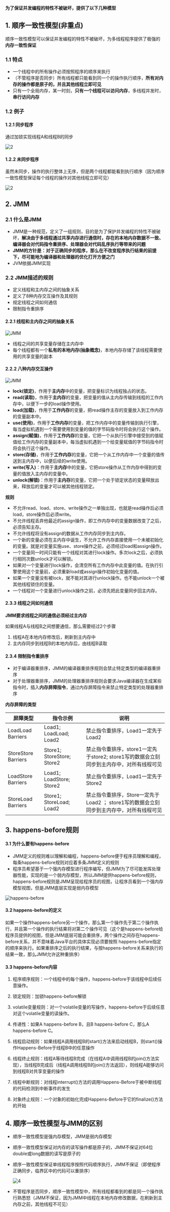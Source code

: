 **为了保证并发编程的特性不被破坏，提供了以下几种模型**

## 1. 顺序一致性模型(非重点)

顺序一致性模型可以保证并发编程的特性不被破坏，为多线程程序提供了极强的 **内存一致性保证**

### 1.1 特点

* 一个线程中的所有操作必须按照程序的顺序来执行
* （不管程序是否同步）所有线程都只能看到同一个的操作执行顺序，**所有对内存的操作都是原子的，并且其他线程立即可见**
* 只有一个全局内存，某一时刻，**只有一个线程可以访问内存**，多线程并发时，**串行访问内存**

### 1.2 例子

#### 1.2.1 同步程序

通过加锁实现线程A和线程B的同步

![2](p/2.png)

#### 1.2.2 未同步程序

虽然未同步，操作的执行整体上无序，但是两个线程都能看到执行顺序（因为顺序一致性模型保证每个线程的操作对其他线程立即可见）

![2](p/3.png)

## 2. JMM

### 2.1 什么是JMM

* JMM是一种规范，定义了一组规则，目的是为了保护并发编程的特性不被破坏，**解决由于多线程通过共享内存进行通信时，存在的本地内存数据不一致、编译器会对代码指令重排序、处理器会对代码乱序执行等带来的问题**
* **JMM的方针是：对于正确同步的程序，那么在不改变程序执行结果的前提下，尽可能地为编译器和处理器的优化打开方便之门**
* JVM依据JMM实现

### 2.2 JMM描述的规则

* 定义线程和主内存之间的抽象关系
* 定义了8种内存交互操作及其规则
* 规定线程之间如何通信
* 限制指令重排序

#### 2.2.1 线程和主内存之间的抽象关系

![JMM](p/JMM.png)

* 线程之间的共享变量存储在主内存中
* 每个线程都有一个**私有的本地内存(抽象概念)**，本地内存存储了该线程需要使用的共享变量的副本

#### 2.2.2 八种内存交互操作

![JMM](p/7.jpg)

- **lock(锁定)**，作用于**主内存**中的变量，把变量标识为线程独占的状态。
- **read(读取)**，作用于**主内存**的变量，把变量的值从主内存传输到线程的工作内存中，以便下一步的load操作使用。
- **load(加载)**，作用于**工作内存**的变量，把read操作主存的变量放入到工作内存的变量副本中。
- **use(使用)**，作用于**工作内存**的变量，把工作内存中的变量传输到执行引擎，每当虚拟机遇到一个需要使用到变量的值的字节码指令时将会执行这个操作。
- **assign(赋值)**，作用于**工作内存**的变量，它把一个从执行引擎中接受到的值赋值给工作内存的变量副本中，每当虚拟机遇到一个给变量赋值的字节码指令时将会执行这个操作。
- **store(存储)**，作用于**工作内存**的变量，它把一个从工作内存中一个变量的值传送到主内存中，以便后续的write使用。
- **write(写入)**：作用于**主内存**中的变量，它把store操作从工作内存中得到的变量的值放入主内存的变量中。
- **unlock(解锁)**：作用于**主内存**的变量，它把一个处于锁定状态的变量释放出来，释放后的变量才可以被其他线程锁定。

**规则**

- 不允许read、load、store、write操作之一单独出现，也就是read操作后必须load，store操作后必须write。
- 不允许线程丢弃他最近的assign操作，即工作内存中的变量数据改变了之后，必须告知主存。
- 不允许线程将没有assign的数据从工作内存同步到主内存。
- 一个新的变量必须在主内存中诞生，不允许工作内存直接使用一个未被初始化的变量。就是对变量实施use、store操作之前，必须经过load和assign操作。
- 一个变量同一时间只能有一个线程对其进行lock操作。多次lock之后，必须执行相同次数unlock才可以解锁。
- 如果对一个变量进行lock操作，会清空所有工作内存中此变量的值。在执行引擎使用这个变量前，必须重新load或assign操作初始化变量的值。
- 如果一个变量没有被lock，就不能对其进行unlock操作。也不能unlock一个被其他线程锁住的变量。
- 一个线程对一个变量进行unlock操作之前，必须先把此变量同步回主内存。

#### 2.3.3 线程之间如何通信

**JMM要求线程之间的通信必须经过主内存**

如果线程A与线程B之间想要通信，那么需要经过2个步骤

1. 线程A在本地内存修改后，刷新到主内存中
2. 主内存同步到线程B的本地内存后，由线程B读取

#### 2.3.4 限制指令重排序

* 对于编译器重排序，JMM的编译器重排序规则会禁止特定类型的编译器重排序
* 对于处理器重排序，JMM的处理器重排序规则会要求Java编译器在生成某些指令时，插入**内存屏障指令**，通过内存屏障指令来禁止特定类型的处理器重排序

**内存屏障的类型**

| 屏障类型                | 指令示例                       | 说明                                                       |
| ------------------- | -------------------------- | -------------------------------------------------------- |
| LoadLoad Barriers   | Load1; LoadLoad; Load2     | 禁止指令重排序，Load1一定先于Load2                                   |
| StoreStore Barriers | Store1; StoreStore; Store2 | 禁止指令重排序，store1一定先于store2;   store1写的数据会立刻同步到主内存中，对所有线程可见 |
| LoadStore Barriers  | Load1; LoadStore; Store2   | 禁止指令重排序，Load1一定先于Store2                                  |
| StoreLoad Barriers  | Store1; StoreLoad; Load2   | 禁止指令重排序，Store一定先于Load2 ； store1写的数据会立刻同步到主内存中，对所有线程可见    |

## 3. happens-before规则

#### 3.1 为什么要有happens-before

* JMM定义的规则难以理解和编程，happens-before便于程序员理解和编程，每条happens-before规则对应着多条JMM定义的规则
* 程序员希望基于一个强内存模型进行程序编写，但JMM为了尽可能发挥处理器性能，实现的是一个弱内存模型，所以JMM提供happens-before规则，happens-before规则是JMM呈现给程序员的视图，让程序员看到一个强内存模型视图，但是JMM底层实现是弱内存模型

![happens-before](p/happens-before.png)

#### 3.2 happens-before的定义

如果一个操作happens-before另一个操作，那么第一个操作先于第二个操作执行，并且第一个操作的执行结果将对第二个操作可见（这个是happens-before给程序员提供的视图，但是JMM底层可能会重排序，两个操作之间存在happens-before关系，并不意味着Java平台的具体实现必须要按照 happens-before指定的顺序来执行。如果重排序之后的执行结果，与按happens-before关系来执行的结果一致，那么JMM允许这种重排序）

#### 3.3 happens-before内容

1. 程序顺序规则：一个线程中的每个操作，happens-before于该线程中后续任意操作。 

2. 锁定规则：加锁happens-before解锁

3. volatile变量规则：对一个volatile变量的写操作，happens-before于后续任意对这个volatile变量的读操作。 

4. 传递性：如果A happens-before B，且B happens-before C，那么A happens-before C。 

5. 线程启动规则：如果线程A调用线程B的start()方法来启动线程B，则start()操作Happens-Before于线程B中的任意操作

6. 线程终止规则：线程A等待线程B完成（在线程A中调用线程B的join()方法实现），当线程B完成后（线程A调用线程B的join()方法返回），则线程A能够访问到线程B对共享变量的操作

7. 线程中断规则：对线程interrupt()方法的调用Happens-Before于被中断线程的代码检测到中断事件的发生

8. 对象终止规则：一个对象的初始化完成Happens-Before于它的finalize()方法的开始

## 4. 顺序一致性模型与JMM的区别

* 顺序一致性模型是强内存模型，JMM是弱内存模型

* 顺序一致性模型保证对内存的读写操作都是原子的，JMM不保证对64位double或long数据的读写是原子的

* 顺序一致性模型保证单线程程序按照代码顺序执行，JMM不保证（即使程序正确同步，临界区中的代码可以重排序）
  
  ![4](p/4.png)

* 不管程序是否同步，顺序一致性模型中，所有线程都看到的都是同一个操作执行熟悉怒（JMM不保证，因为JMM中线程在本地内存修改数据，在刷新到主内存之前，其他线程不可见）